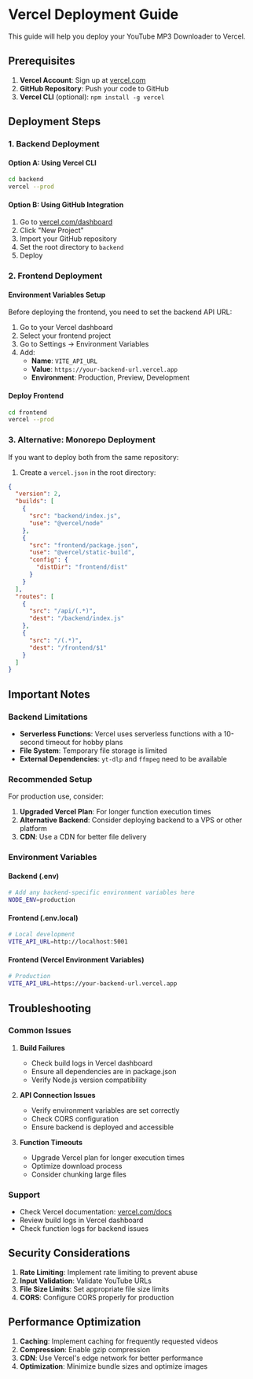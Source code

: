 # Vercel Deployment Guide

This guide will help you deploy your YouTube MP3 Downloader to Vercel.

## Prerequisites

1. **Vercel Account**: Sign up at [vercel.com](https://vercel.com)
2. **GitHub Repository**: Push your code to GitHub
3. **Vercel CLI** (optional): `npm install -g vercel`

## Deployment Steps

### 1. Backend Deployment

#### Option A: Using Vercel CLI
```bash
cd backend
vercel --prod
```

#### Option B: Using GitHub Integration
1. Go to [vercel.com/dashboard](https://vercel.com/dashboard)
2. Click "New Project"
3. Import your GitHub repository
4. Set the root directory to `backend`
5. Deploy

### 2. Frontend Deployment

#### Environment Variables Setup
Before deploying the frontend, you need to set the backend API URL:

1. Go to your Vercel dashboard
2. Select your frontend project
3. Go to Settings → Environment Variables
4. Add:
   - **Name**: `VITE_API_URL`
   - **Value**: `https://your-backend-url.vercel.app`
   - **Environment**: Production, Preview, Development

#### Deploy Frontend
```bash
cd frontend
vercel --prod
```

### 3. Alternative: Monorepo Deployment

If you want to deploy both from the same repository:

1. Create a `vercel.json` in the root directory:

```json
{
  "version": 2,
  "builds": [
    {
      "src": "backend/index.js",
      "use": "@vercel/node"
    },
    {
      "src": "frontend/package.json",
      "use": "@vercel/static-build",
      "config": {
        "distDir": "frontend/dist"
      }
    }
  ],
  "routes": [
    {
      "src": "/api/(.*)",
      "dest": "/backend/index.js"
    },
    {
      "src": "/(.*)",
      "dest": "/frontend/$1"
    }
  ]
}
```

## Important Notes

### Backend Limitations
- **Serverless Functions**: Vercel uses serverless functions with a 10-second timeout for hobby plans
- **File System**: Temporary file storage is limited
- **External Dependencies**: `yt-dlp` and `ffmpeg` need to be available

### Recommended Setup
For production use, consider:
1. **Upgraded Vercel Plan**: For longer function execution times
2. **Alternative Backend**: Consider deploying backend to a VPS or other platform
3. **CDN**: Use a CDN for better file delivery

### Environment Variables

#### Backend (.env)
```bash
# Add any backend-specific environment variables here
NODE_ENV=production
```

#### Frontend (.env.local)
```bash
# Local development
VITE_API_URL=http://localhost:5001
```

#### Frontend (Vercel Environment Variables)
```bash
# Production
VITE_API_URL=https://your-backend-url.vercel.app
```

## Troubleshooting

### Common Issues

1. **Build Failures**
   - Check build logs in Vercel dashboard
   - Ensure all dependencies are in package.json
   - Verify Node.js version compatibility

2. **API Connection Issues**
   - Verify environment variables are set correctly
   - Check CORS configuration
   - Ensure backend is deployed and accessible

3. **Function Timeouts**
   - Upgrade Vercel plan for longer execution times
   - Optimize download process
   - Consider chunking large files

### Support
- Check Vercel documentation: [vercel.com/docs](https://vercel.com/docs)
- Review build logs in Vercel dashboard
- Check function logs for backend issues

## Security Considerations

1. **Rate Limiting**: Implement rate limiting to prevent abuse
2. **Input Validation**: Validate YouTube URLs
3. **File Size Limits**: Set appropriate file size limits
4. **CORS**: Configure CORS properly for production

## Performance Optimization

1. **Caching**: Implement caching for frequently requested videos
2. **Compression**: Enable gzip compression
3. **CDN**: Use Vercel's edge network for better performance
4. **Optimization**: Minimize bundle sizes and optimize images 